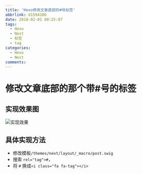 ```yaml
---
title: 'Hexo修改文章底部的#号标签'
abbrlink: d1594186
date: 2018-02-01 00:25:07
tags:
  - Hexo
  - Next
  - 标签
  - tag
categories:
  - Hexo
  - Next
comments:
---
```

# 修改文章底部的那个带#号的标签  
<!-- more -->
## 实现效果图  


![实现效果](http://p3goxj4ar.bkt.clouddn.com/static/images/标签图片.png)


## 具体实现方法

* 修改模板`/themes/next/layout/_macro/post.swig`
* 搜索 `rel="tag">#`，
* 将 `#` 换成`<i class="fa fa-tag"></i>`